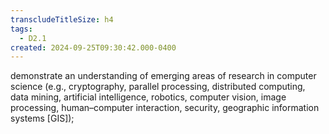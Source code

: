 ```yaml
---
transcludeTitleSize: h4
tags:
  - D2.1
created: 2024-09-25T09:30:42.000-0400
---
```

demonstrate an understanding of emerging areas of research in computer science (e.g., cryptography, parallel processing, distributed computing, data mining, artificial intelligence, robotics, computer vision, image processing, human–computer interaction, security, geographic information systems \[GIS\]);